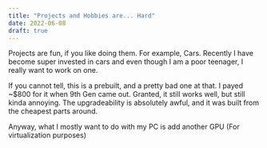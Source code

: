 ```yaml
---
title: "Projects and Hobbies are... Hard"
date: 2022-06-08
draft: true
---
```


Projects are fun, if you like doing them. For example, Cars. Recently I have
become super invested in cars and even though I am a poor teenager, I really
want to work on one.

If you cannot tell, this is a prebuilt, and a pretty bad one at that. I payed
~$800 for it when 9th Gen came out. Granted, it still works well, but still
kinda annoying. The upgradeability is absolutely awful, and it was built from
the cheapest parts around.

Anyway, what I mostly want to do with my PC is add another GPU (For virtualization
purposes)
